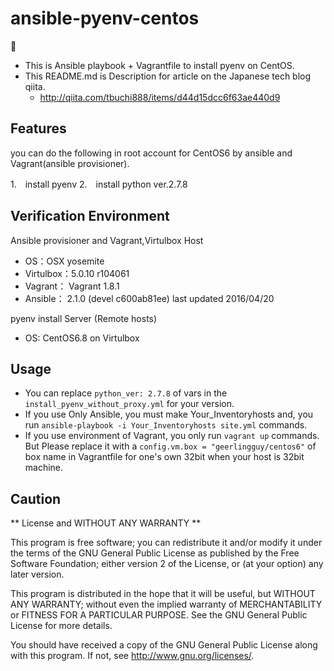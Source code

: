# ansible-pyenv-centos

- This is Ansible playbook + Vagrantfile to install pyenv on CentOS.
- This README.md is Description for article on the Japanese tech blog qiita.
  - http://qiita.com/tbuchi888/items/d44d15dcc6f63ae440d9


## Features
you can do the following in root account for CentOS6 by ansible and Vagrant(ansible provisioner).

1.　install pyenv
2.　install python ver.2.7.8

## Verification Environment
Ansible provisioner and Vagrant,Virtulbox Host

- OS：OSX yosemite
- Virtulbox：5.0.10 r104061
- Vagrant： Vagrant 1.8.1
- Ansible： 2.1.0 (devel c600ab81ee)  last updated 2016/04/20

pyenv install Server (Remote hosts)
- OS: CentOS6.8 on Virtulbox

## Usage
- You can replace `python_ver: 2.7.8` of vars in the  `install_pyenv_without_proxy.yml` for your version.
- If you use Only Ansible, you must make Your_Inventoryhosts and,
  you run `ansible-playbook -i Your_Inventoryhosts site.yml` commands.
- If you use environment of Vagrant, you only run `vagrant up` commands.
But Please replace it with a `config.vm.box = "geerlingguy/centos6"` of box name in Vagrantfile for one's own 32bit when your host is 32bit machine.

## Caution

** License and WITHOUT ANY WARRANTY **

This program is free software; you can redistribute it and/or modify it under the terms of the GNU General Public License as published by the Free Software Foundation; either version 2 of the License, or (at your option) any later version.

This program is distributed in the hope that it will be useful, but WITHOUT ANY WARRANTY; without even the implied warranty of MERCHANTABILITY or FITNESS FOR A PARTICULAR PURPOSE. See the GNU General Public License for more details.

You should have received a copy of the GNU General Public License along with this program. If not, see http://www.gnu.org/licenses/.
